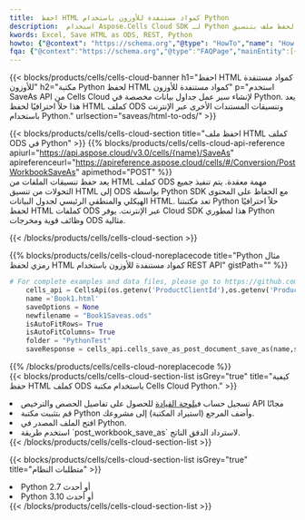 ```yaml
---
title:  احفظ HTML كمواد مستنفدة للأوزون باستخدام Python
description:  استخدام Aspose.Cells Cloud SDK لـ Python لحفظ ملف بتنسيق HTML كملف بتنسيق ODS.
kwords: Excel, Save HTML as ODS, REST, Python
howto: {"@context": "https://schema.org","@type": "HowTo","name": "How to save HTML as ODS using the Cells Cloud Python library.","description": "How to save HTML as ODS using the Cells Cloud Python library.","image": {"@type": "ImageObject"},"url": "/python/saveas/html-to-ods/","step": [{ "@type": "HowToStep","name": "How to save HTML as ODS using the Cells Cloud Python library. step 1", "image": {"@type": "ImageObject",},"url": "/python/saveas/html-to-ods/","text": "Register an account at <a href='https://dashboard.aspose.cloud/'>Dashboard</a> to get free API quota & authorization details",},{ "@type": "HowToStep","name": "How to save HTML as ODS using the Cells Cloud Python library. step 1", "image": {"@type": "ImageObject",},"url": "/python/saveas/html-to-ods/","text": "Install Python library and add the reference (import the library) to your project.",},{ "@type": "HowToStep","name": "How to save HTML as ODS using the Cells Cloud Python library. step 1", "image": {"@type": "ImageObject",},"url": "/python/saveas/html-to-ods/","text": "Open the source file in Python.",},{ "@type": "HowToStep","name": "How to save HTML as ODS using the Cells Cloud Python library. step 1", "image": {"@type": "ImageObject",},"url": "/python/saveas/html-to-ods/","text": "Use the `post_workbook_save_as` method to retrieve the resulting stream.",}, ],"supply": {"@type": "HowToSupply","name": "document"},"tool": [{"@type": "HowToTool","name": "PyCharm, Visual Studio Code, Sublime, Eclipse"},{"@type": "HowToTool","name": "Aspose Cells"}],"totalTime": "PT6M"}
fqa: {"@context":"https://schema.org","@type":"FAQPage","mainEntity":[{"@type":"Question","name":"Why save file as other formats file in C# using REST API?","acceptedAnswer":{"@type":"Answer","text":"Documents are encoded in many ways, and some files may be incompatible with the software you use. To open and read such files, just save them as appropriate file formats.<br/><ol><li>Install .NET SDK and add the reference (import the library) to your project.</li><li>Open the source file in C# using REST API.</li><li>Call the PostWorkbookSaveAsRequest() method, passing an output filename with required extension.</li><li>Get the result of save as a separate file.</li></ol>"}},{"@type":"Question","name":"What file formats can I save as with your C# library?","acceptedAnswer":{"@type":"Answer","text":"We support a variety of file formats for conversion using .NET library, including XLSX, Excel, xls , PDF, CSV, HTML, Markdown, XML, PNG, JPG, TIFF, Json, TXT and many more."}},{"@type":"Question","name":"What is the maximum allowed file size for conversion using this .NET library?","acceptedAnswer":{"@type":"Answer","text":"There are no file size limits for format conversions using .NET library."}}]}
---
```

{{< blocks/products/cells/cells-cloud-banner h1="احفظ HTML كمواد مستنفدة للأوزون" h2="مكتبة Python لحفظ HTML كمواد مستنفدة للأوزون" p="استخدم SaveAs API من Cells Cloud لإنشاء سير عمل جداول بيانات مخصصة في Python. يعد هذا حلاً احترافيًا لحفظ HTML كملف ODS وتنسيقات المستندات الأخرى عبر الإنترنت باستخدام Python." urlsection="saveas/html-to-ods/" >}}

{{< blocks/products/cells/cells-cloud-section title="احفظ ملف HTML كملف ODS في Python" >}}
{{% blocks/products/cells/cells-cloud-api-reference apiurl="https://api.aspose.cloud/v3.0/cells/{name}/SaveAs" apireferenceurl="https://apireference.aspose.cloud/cells/#/Conversion/PostWorkbookSaveAs" apimethod="POST" %}}
<br/>
يعد حفظ تنسيقات الملفات من HTML كملف ODS مهمة معقدة. يتم تنفيذ جميع التحولات من تنسيق HTML إلى ODS بواسطة Python SDK مع الحفاظ على المحتوى الهيكلي والمنطقي الرئيسي لجدول البيانات HTML. تعد مكتبتنا Python حلاً احترافيًا لحفظ HTML كملفات ODS عبر الإنترنت. يوفر Cloud SDK هذا لمطوري Python وظائف قوية ومخرجات ODS مثالية.

{{< /blocks/products/cells/cells-cloud-section >}}

{{% blocks/products/cells/cells-cloud-noreplacecode title="Python مثال رمزي لحفظ HTML كمواد مستنفدة للأوزون باستخدام REST API" gistPath="" %}}
  
```python
# For complete examples and data files, please go to https://github.com/aspose-cells-cloud/aspose-cells-cloud-python/
    cells_api = CellsApi(os.getenv('ProductClientId'),os.getenv('ProductClientSecret'))
    name ='Book1.html'    
    saveOptions = None
    newfilename = "Book1Saveas.ods"
    isAutoFitRows= True
    isAutoFitColumns= True
    folder = "PythonTest"
    saveResponse = cells_api.cells_save_as_post_document_save_as(name,save_options=saveOptions, newfilename=(folder +'/' + newfilename),folder=folder)
```
  
{{% /blocks/products/cells/cells-cloud-noreplacecode %}}
<br/>
{{< blocks/products/cells/cells-cloud-section-list isGrey="true" title="كيفية حفظ HTML كملف ODS باستخدام مكتبة Cells Cloud Python." >}}
<li> تسجيل حساب في<a href="https://dashboard.aspose.cloud/">لوحة القيادة</a> للحصول على تفاصيل الحصص والترخيص API مجانًا</li>
<li>قم بتثبيت مكتبة Python وأضف المرجع (استيراد المكتبة) إلى مشروعك.</li>
<li>افتح الملف المصدر في Python.</li>
<li>استخدم طريقة `post_workbook_save_as` لاسترداد الدفق الناتج.</li>
{{< /blocks/products/cells/cells-cloud-section-list >}}

{{< blocks/products/cells/cells-cloud-section-list isGrey="true" title="متطلبات النظام" >}}
<li>Python 2.7 أو أحدث</li>
<li>Python 3.10 أو أحدث</li>
{{< /blocks/products/cells/cells-cloud-section-list >}}
